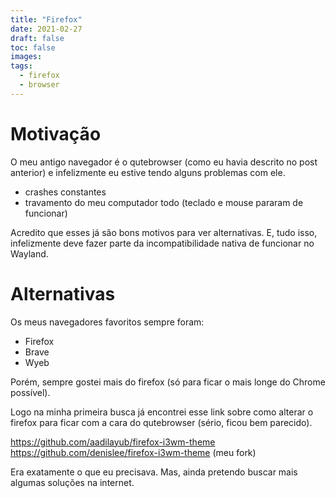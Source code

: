 ```yaml
---
title: "Firefox"
date: 2021-02-27
draft: false
toc: false
images:
tags:
  - firefox 
  - browser
---
```


# Motivação

O meu antigo navegador é o qutebrowser (como eu havia descrito no post anterior) e infelizmente eu estive tendo alguns problemas com ele.

- crashes constantes
- travamento do meu computador todo (teclado e mouse pararam de funcionar)

Acredito que esses já são bons motivos para ver alternativas. E, tudo isso, infelizmente deve fazer parte da incompatibilidade nativa de funcionar no Wayland.

# Alternativas

Os meus navegadores favoritos sempre foram:

- Firefox
- Brave
- Wyeb

Porém, sempre gostei mais do firefox (só para ficar o mais longe do Chrome possível).

Logo na minha primeira busca já encontrei esse link sobre como alterar o firefox para ficar com a cara do qutebrowser (sério, ficou bem parecido).

https://github.com/aadilayub/firefox-i3wm-theme
https://github.com/denislee/firefox-i3wm-theme (meu fork)

Era exatamente o que eu precisava. Mas, ainda pretendo buscar mais algumas soluções na internet. 

